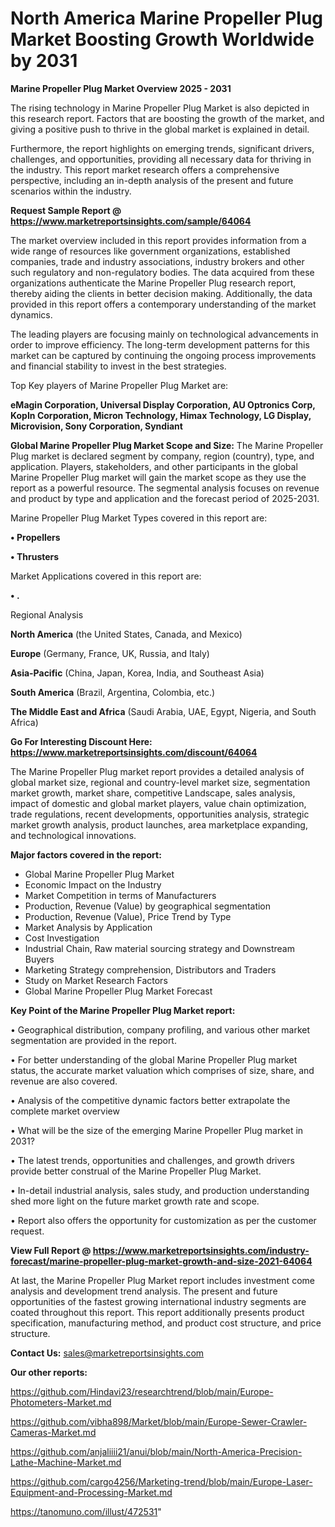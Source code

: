 # North America Marine Propeller Plug Market Boosting Growth Worldwide by 2031

<Strong> Marine Propeller Plug Market Overview 2025 - 2031</strong>

The rising technology in Marine Propeller Plug Market is also depicted in this research report. Factors that are boosting the growth of the market, and giving a positive push to thrive in the global market is explained in detail.

Furthermore, the report highlights on emerging trends, significant drivers, challenges, and opportunities, providing all necessary data for thriving in the industry. This report market research offers a comprehensive perspective, including an in-depth analysis of the present and future scenarios within the industry.

<strong>Request Sample Report @ <a href=https://www.marketreportsinsights.com/sample/64064>https://www.marketreportsinsights.com/sample/64064</a></strong>

The market overview included in this report provides information from a wide range of resources like government organizations, established companies, trade and industry associations, industry brokers and other such regulatory and non-regulatory bodies. The data acquired from these organizations authenticate the Marine Propeller Plug research report, thereby aiding the clients in better decision making. Additionally, the data provided in this report offers a contemporary understanding of the market dynamics.

The leading players are focusing mainly on technological advancements in order to improve efficiency. The long-term development patterns for this market can be captured by continuing the ongoing process improvements and financial stability to invest in the best strategies.

Top Key players of Marine Propeller Plug Market are:

<strong>eMagin Corporation, Universal Display Corporation, AU Optronics Corp, KopIn Corporation, Micron Technology, Himax Technology, LG Display, Microvision, Sony Corporation, Syndiant</strong>

<strong><b>Global Marine Propeller Plug Market Scope and Size:</b></strong>
The Marine Propeller Plug market is declared segment by company, region (country), type, and application. Players, stakeholders, and other participants in the global Marine Propeller Plug market will gain the market scope as they use the report as a powerful resource. The segmental analysis focuses on revenue and product by type and application and the forecast period of 2025-2031.

Marine Propeller Plug Market Types covered in this report are:

<strong>• Propellers

• Thrusters</strong>

Market Applications covered in this report are:

<strong>• .</strong> 

Regional Analysis

<strong>North America</strong> (the United States, Canada, and Mexico)

<strong>Europe</strong> (Germany, France, UK, Russia, and Italy)

<strong>Asia-Pacific</strong> (China, Japan, Korea, India, and Southeast Asia)

<strong>South America</strong> (Brazil, Argentina, Colombia, etc.)

<strong>The Middle East and Africa</strong> (Saudi Arabia, UAE, Egypt, Nigeria, and South Africa)

<strong>Go For Interesting Discount Here: <a href=https://www.marketreportsinsights.com/discount/64064>https://www.marketreportsinsights.com/discount/64064</a></strong>

The Marine Propeller Plug market report provides a detailed analysis of global market size, regional and country-level market size, segmentation market growth, market share, competitive Landscape, sales analysis, impact of domestic and global market players, value chain optimization, trade regulations, recent developments, opportunities analysis, strategic market growth analysis, product launches, area marketplace expanding, and technological innovations.

<strong><b>Major factors covered in the report:</b></strong>
<ul>
  <li>Global Marine Propeller Plug Market </li>
  <li>Economic Impact on the Industry</li>
  <li>Market Competition in terms of Manufacturers</li>
  <li>Production, Revenue (Value) by geographical segmentation</li>
  <li>Production, Revenue (Value), Price Trend by Type</li>
  <li>Market Analysis by Application</li>
  <li>Cost Investigation</li>
  <li>Industrial Chain, Raw material sourcing strategy and Downstream Buyers</li>
  <li>Marketing Strategy comprehension, Distributors and Traders</li>
  <li>Study on Market Research Factors</li>
  <li>Global Marine Propeller Plug Market Forecast</li>
</ul>

<strong><b>Key Point of the Marine Propeller Plug Market report:</b></strong>

• Geographical distribution, company profiling, and various other market segmentation are provided in the report.

• For better understanding of the global Marine Propeller Plug market status, the accurate market valuation which comprises of size, share, and revenue are also covered.

• Analysis of the competitive dynamic factors better extrapolate the complete market overview

• What will be the size of the emerging Marine Propeller Plug market in 2031?

• The latest trends, opportunities and challenges, and growth drivers provide better construal of the Marine Propeller Plug Market.

• In-detail industrial analysis, sales study, and production understanding shed more light on the future market growth rate and scope.

• Report also offers the opportunity for customization as per the customer request.

<strong><b>View Full Report @ <a href=https://www.marketreportsinsights.com/industry-forecast/marine-propeller-plug-market-growth-and-size-2021-64064>https://www.marketreportsinsights.com/industry-forecast/marine-propeller-plug-market-growth-and-size-2021-64064</a></b></strong>


At last, the Marine Propeller Plug Market report includes investment come analysis and development trend analysis. The present and future opportunities of the fastest growing international industry segments are coated throughout this report. This report additionally presents product specification, manufacturing method, and product cost structure, and price structure.

<strong>Contact Us:</strong>
sales@marketreportsinsights.com

<strong>Our other reports:</strong>

<a href=https://github.com/Hindavi23/researchtrend/blob/main/Europe-Photometers-Market.md>https://github.com/Hindavi23/researchtrend/blob/main/Europe-Photometers-Market.md</a>

<a href=https://github.com/vibha898/Market/blob/main/Europe-Sewer-Crawler-Cameras-Market.md>https://github.com/vibha898/Market/blob/main/Europe-Sewer-Crawler-Cameras-Market.md</a>

<a href=https://github.com/anjaliiii21/anui/blob/main/North-America-Precision-Lathe-Machine-Market.md>https://github.com/anjaliiii21/anui/blob/main/North-America-Precision-Lathe-Machine-Market.md</a>

<a href=https://github.com/cargo4256/Marketing-trend/blob/main/Europe-Laser-Equipment-and-Processing-Market.md>https://github.com/cargo4256/Marketing-trend/blob/main/Europe-Laser-Equipment-and-Processing-Market.md</a>

<a href=https://tanomuno.com/illust/472531>https://tanomuno.com/illust/472531</a>"
